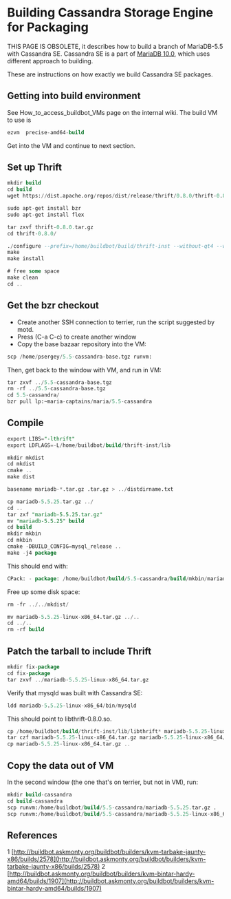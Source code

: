 # Building Cassandra Storage Engine for Packaging

THIS PAGE IS OBSOLETE, it describes how to build a branch of MariaDB-5.5 with Cassandra SE. Cassandra SE is a part of [MariaDB 10.0](/kb/en/what-is-mariadb-100/), which uses different approach to building.

These are instructions on how exactly we build Cassandra SE packages.

## Getting into build environment

See How_to_access_buildbot_VMs page on the internal wiki. The build VM to use is

```sql
ezvm  precise-amd64-build
```

Get into the VM and continue to next section.

## Set up Thrift

```sql
mkdir build
cd build
wget https://dist.apache.org/repos/dist/release/thrift/0.8.0/thrift-0.8.0.tar.gz

sudo apt-get install bzr
sudo apt-get install flex

tar zxvf thrift-0.8.0.tar.gz 
cd thrift-0.8.0/

./configure --prefix=/home/buildbot/build/thrift-inst --without-qt4 --without-c_glib --without-csharp --without-java --without-erlang --without-python --without-perl --without-php --without-php_extension --without-ruby --without-haskell --without-go --without-d
make
make install

# free some space
make clean
cd .. 
```

## Get the bzr checkout

- Create another SSH connection to terrier, run the script suggested by motd.
- Press (C-a C-c) to create another window
- Copy the base bazaar repository into the VM:

```sql
scp /home/psergey/5.5-cassandra-base.tgz runvm:
```

Then, get back to the window with VM, and run in VM:

```sql
tar zxvf ../5.5-cassandra-base.tgz
rm -rf ../5.5-cassandra-base.tgz
cd 5.5-cassandra/
bzr pull lp:~maria-captains/maria/5.5-cassandra
```

## Compile

```sql
export LIBS="-lthrift"
export LDFLAGS=-L/home/buildbot/build/thrift-inst/lib

mkdir mkdist
cd mkdist
cmake ..
make dist
```

```sql
basename mariadb-*.tar.gz .tar.gz > ../distdirname.txt

cp mariadb-5.5.25.tar.gz ../
cd ..
tar zxf "mariadb-5.5.25.tar.gz"
mv "mariadb-5.5.25" build
cd build
mkdir mkbin
cd mkbin
cmake -DBUILD_CONFIG=mysql_release ..
make -j4 package
```

This should end with:

```sql
CPack: - package: /home/buildbot/build/5.5-cassandra/build/mkbin/mariadb-5.5.25-linux-x86_64.tar.gz generated.
```

Free up some disk space:

```sql
rm -fr ../../mkdist/
```

```sql
mv mariadb-5.5.25-linux-x86_64.tar.gz ../..
cd ../..
rm -rf build
```

## Patch the tarball to include Thrift

```sql
mkdir fix-package
cd fix-package
tar zxvf ../mariadb-5.5.25-linux-x86_64.tar.gz 
```

Verify that mysqld was built with Cassandra SE:

```sql
ldd mariadb-5.5.25-linux-x86_64/bin/mysqld
```

This should point to libthrift-0.8.0.so.

```sql
cp /home/buildbot/build/thrift-inst/lib/libthrift* mariadb-5.5.25-linux-x86_64/lib/
tar czf mariadb-5.5.25-linux-x86_64.tar.gz mariadb-5.5.25-linux-x86_64/
cp mariadb-5.5.25-linux-x86_64.tar.gz ..
```

## Copy the data out of VM

In the second window (the one that's on terrier, but not in VM), run:

```sql
mkdir build-cassandra
cd build-cassandra
scp runvm:/home/buildbot/build/5.5-cassandra/mariadb-5.5.25.tar.gz .
scp runvm:/home/buildbot/build/5.5-cassandra/mariadb-5.5.25-linux-x86_64.tar.gz .
```

## References

1 [http://buildbot.askmonty.org/buildbot/builders/kvm-tarbake-jaunty-x86/builds/2578](http://buildbot.askmonty.org/buildbot/builders/kvm-tarbake-jaunty-x86/builds/2578)
2 [http://buildbot.askmonty.org/buildbot/builders/kvm-bintar-hardy-amd64/builds/1907](http://buildbot.askmonty.org/buildbot/builders/kvm-bintar-hardy-amd64/builds/1907)